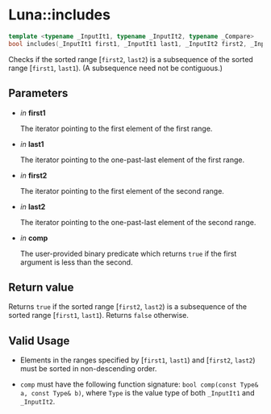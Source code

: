 # Luna::includes

```c++
template <typename _InputIt1, typename _InputIt2, typename _Compare>
bool includes(_InputIt1 first1, _InputIt1 last1, _InputIt2 first2, _InputIt2 last2, _Compare comp)
```

Checks if the sorted range [`first2`, `last2`) is a subsequence of the sorted range [`first1`, `last1`). (A subsequence need not be contiguous.) 



## Parameters
* *in* **first1**

    The iterator pointing to the first element of the first range. 

* *in* **last1**

    The iterator pointing to the one-past-last element of the first range. 

* *in* **first2**

    The iterator pointing to the first element of the second range. 

* *in* **last2**

    The iterator pointing to the one-past-last element of the second range. 

* *in* **comp**

    The user-provided binary predicate which returns `​true` if the first argument is less than the second. 

## Return value
Returns `true` if the sorted range [`first2`, `last2`) is a subsequence of the sorted range [`first1`, `last1`). Returns `false` otherwise. 

## Valid Usage
* Elements in the ranges specified by [`first1`, `last1`) and [`first2`, `last2`) must be sorted in non-descending order.

* `comp` must have the following function signature: `bool comp(const Type& a, const Type& b)`, where `Type` is the value type of both `_InputIt1` and `_InputIt2`. 

